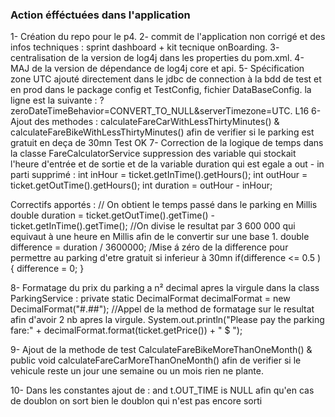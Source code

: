 ### Action éfféctuées dans l'application


1- Création du repo pour le p4.
2- commit de l'application non corrigé et des infos techniques : sprint dashboard + kit tecnique onBoarding.
3- centralisation de la version de log4j dans les properties du pom.xml.
4- MAJ de la version de dépendance de log4j core et api.
5- Spécification zone UTC ajouté directement dans le jdbc de connection à la bdd de test et en prod dans le package config et TestConfig, fichier DataBaseConfig. la ligne est la suivante : ?zeroDateTimeBehavior=CONVERT_TO_NULL&serverTimezone=UTC. L16
6- Ajout des methodes : calculateFareCarWithLessThirtyMinutes() & calculateFareBikeWithLessThirtyMinutes() afin de verifier si le parking est gratuit en deça de 30mn Test OK
7- Correction de la logique de temps dans la classe FareCalculatorService suppression des variable qui stockait l'heure d'entrée et de sortie et de la variable duration qui 
est egale a out - in parti supprimé : 
				int inHour = ticket.getInTime().getHours();
        			int outHour = ticket.getOutTime().getHours();
			        int duration = outHour - inHour;


Correctifs apportés :  // On obtient le temps passé dans le parking en Millis
		       double duration = ticket.getOutTime().getTime() - ticket.getInTime().getTime();
		       //On divise le resultat par 3 600 000 qui equivaut à une heure en Millis afin de le convertir sur une base 1.
		       double difference = duration / 3600000;
		       /Mise á zéro de la difference pour permettre au parking d'etre gratuit si inferieur à 30mn
      			 if(difference <= 0.5 ) {
           			difference = 0;
				}

8- Formatage du prix du parking a n² decimal apres la virgule dans la class ParkingService :     private static DecimalFormat decimalFormat = new DecimalFormat("#.##");
//Appel de la method de formatage sur le resultat afin d'avoir 2 nb apres la virgule.
System.out.println("Please pay the parking fare:" + decimalFormat.format(ticket.getPrice()) + " $ ");

9- Ajout de la methode de test CalculateFareBikeMoreThanOneMonth() &  public void calculateFareCarMoreThanOneMonth() afin de verifier si le vehicule reste un jour une semaine ou un mois rien ne plante.	
	
10- Dans les constantes ajout de : and t.OUT_TIME is NULL afin qu'en cas de doublon on sort bien le doublon qui n'est pas encore sorti


